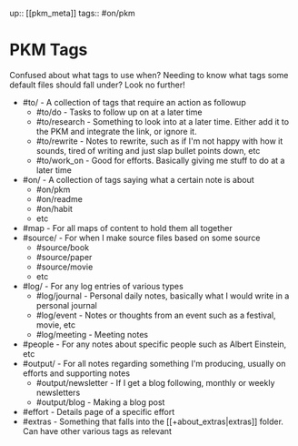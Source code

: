 up:: [[pkm_meta]]
tags:: #on/pkm

# PKM Tags
Confused about what tags to use when? Needing to know what tags some default files should fall under?
Look no further!

- #to/ - A collection of tags that require an action as followup
	- #to/do - Tasks to follow up on at a later time
	- #to/research - Something to look into at a later time. Either add it to the PKM and integrate the link, or ignore it.
	- #to/rewrite - Notes to rewrite, such as if I'm not happy with how it sounds, tired of writing and just slap bullet points down, etc
	- #to/work_on - Good for efforts. Basically giving me stuff to do at a later time
- #on/ - A collection of tags saying what a certain note is about
	- #on/pkm 
	- #on/readme 
	- #on/habit
	- etc
- #map - For all maps of content to hold them all together
- #source/ - For when I make source files based on some source
	- #source/book
	- #source/paper
	- #source/movie
	- etc
- #log/ - For any log entries of various types
	- #log/journal - Personal daily notes, basically what I would write in a personal journal
	- #log/event - Notes or thoughts from an event such as a festival, movie, etc
	- #log/meeting - Meeting notes
- #people - For any notes about specific people such as Albert Einstein, etc
- #output/ - For all notes regarding something I'm producing, usually on efforts and supporting notes
	- #output/newsletter - If I get a blog following, monthly or weekly newsletters
	- #output/blog - Making a blog post
- #effort - Details page of a specific effort
- #extras - Something that falls into the [[+about_extras|extras]] folder. Can have other various tags as relevant